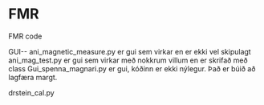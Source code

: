 # FMR
FMR code

GUI--
ani_magnetic_measure.py er gui sem virkar en er ekki vel skipulagt
ani_mag_test.py er gui sem virkar með nokkrum villum en er skrifað með class
Gui_spenna_magnari.py er gui, kóðinn er ekki nýlegur. Það er búið að lagfæra margt.

drstein_cal.py
